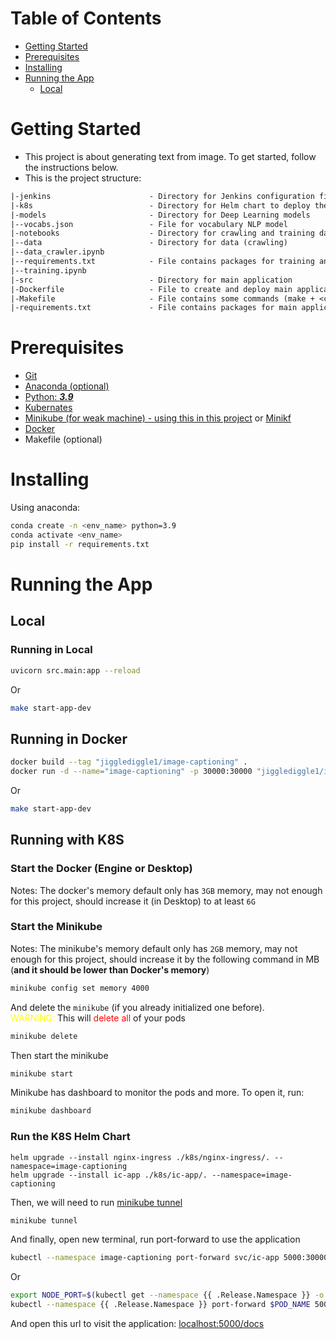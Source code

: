 # Table of Contents

- [Getting Started](#getting-started)
- [Prerequisites](#prerequisites)
- [Installing](#installing)
- [Running the App](#running-the-app)
  - [Local](#local)

# Getting Started

- This project is about generating text from image. To get started, follow the instructions below.
- This is the project structure:

```txt
|-jenkins                      - Directory for Jenkins configuration files
|-k8s                          - Directory for Helm chart to deploy the application
|-models                       - Directory for Deep Learning models
|--vocabs.json                 - File for vocabulary NLP model
|-notebooks                    - Directory for crawling and training data
|--data                        - Directory for data (crawling)
|--data_crawler.ipynb
|--requirements.txt            - File contains packages for training and crawling
|--training.ipynb
|-src                          - Directory for main application
|-Dockerfile                   - File to create and deploy main application
|-Makefile                     - File contains some commands (make + <cmd>)
|-requirements.txt             - File contains packages for main application
```

# Prerequisites

- [Git](https://git-scm.com/book/en/v2/Getting-Started-Installing-Git)
- [Anaconda (optional)](https://www.anaconda.com/download)
- [Python: **_3.9_**](https://www.python.org/downloads/)
- [Kubernates](https://kubernetes.io/releases/download/)
- [Minikube (for weak machine) - using this in this project](https://minikube.sigs.k8s.io/docs/start/) or [Minikf](https://v0-6.kubeflow.org/docs/other-guides/virtual-dev/getting-started-minikf/)
- [Docker](https://docs.docker.com/desktop/)
- Makefile (optional)

# Installing

Using anaconda:

```bash
conda create -n <env_name> python=3.9
conda activate <env_name>
pip install -r requirements.txt
```

# Running the App

## Local

### Running in Local

```bash
uvicorn src.main:app --reload
```

Or

```bash
make start-app-dev
```

## Running in Docker

```bash
docker build --tag "jigglediggle1/image-captioning" .
docker run -d --name="image-captioning" -p 30000:30000 "jigglediggle1/image-captioning"
```

Or

```bash
make start-app-dev
```

## Running with K8S

### Start the Docker (Engine or Desktop)

Notes: The docker's memory default only has `3GB` memory, may not enough for this project, should increase it (in Desktop) to at least `6G`

### Start the Minikube

Notes: The minikube's memory default only has `2GB` memory, may not enough for this project, should increase it by the following command in MB (**and it should be lower than Docker's memory**)

```bash
minikube config set memory 4000
```

And delete the `minikube` (if you already initialized one before).\
<span style="color:yellow">WARNING:</span> This will <span style="color:red">delete all</span> of your pods

```bash
minikube delete
```

Then start the minikube

```bash
minikube start
```

Minikube has dashboard to monitor the pods and more. To open it, run:

```bash
minikube dashboard
```

### Run the K8S Helm Chart

```
helm upgrade --install nginx-ingress ./k8s/nginx-ingress/. --namespace=image-captioning
helm upgrade --install ic-app ./k8s/ic-app/. --namespace=image-captioning
```

Then, we will need to run [minikube tunnel](https://minikube.sigs.k8s.io/docs/commands/tunnel/)

```bash
minikube tunnel
```

And finally, open new terminal, run port-forward to use the application

```bash
kubectl --namespace image-captioning port-forward svc/ic-app 5000:30000
```

Or

```bash
export NODE_PORT=$(kubectl get --namespace {{ .Release.Namespace }} -o jsonpath="{.spec.ports[0].nodePort}" services {{ include "ic-app.fullname" . }})
kubectl --namespace {{ .Release.Namespace }} port-forward $POD_NAME 5000:30000
```
And open this url to visit the application: [localhost:5000/docs](localhost:5000/docs)
